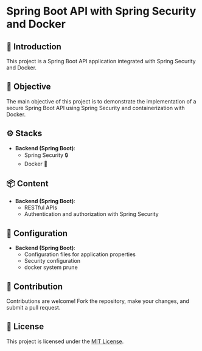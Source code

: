 # Spring Boot API with Spring Security and Docker

## 🚀 Introduction
This project is a Spring Boot API application integrated with Spring Security and Docker.

## 🎯 Objective
The main objective of this project is to demonstrate the implementation of a secure Spring Boot API using Spring Security and containerization with Docker.

## ⚙️ Stacks
- **Backend (Spring Boot)**:
  - Spring Security 🔒
  - Docker 🐳

## 📦 Content
- **Backend (Spring Boot)**:
  - RESTful APIs
  - Authentication and authorization with Spring Security

## 🔧 Configuration
- **Backend (Spring Boot)**:
  - Configuration files for application properties
  - Security configuration
  - docker system prune


## 🤝 Contribution
Contributions are welcome! Fork the repository, make your changes, and submit a pull request.

## 📝 License
This project is licensed under the [MIT License](LICENSE).
